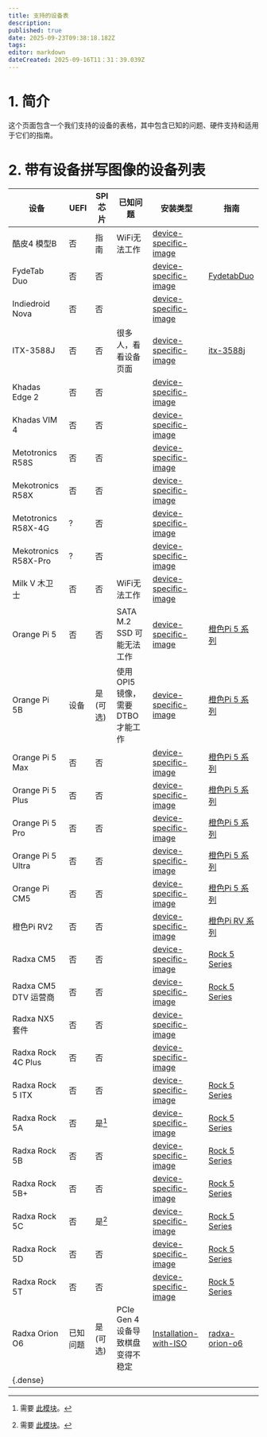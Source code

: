 ```yaml
---
title: 支持的设备表
description:
published: true
date: 2025-09-23T09:38:18.182Z
tags:
editor: markdown
dateCreated: 2025-09-16T11：31：39.039Z
---
```


# 1. 简介

这个页面包含一个我们支持的设备的表格，其中包含已知的问题、硬件支持和适用于它们的指南。

# 2. 带有设备拼写图像的设备列表

| 设备                       | UEFI | SPI 芯片                    | 已知问题                                | 安装类型                                                       | 指南                                |
| ------------------------ | ---- | ------------------------- | ----------------------------------- | ---------------------------------------------------------- | --------------------------------- |
| 酷皮4 模型B                  | 否    | 指南                        | WiFi无法工作                            | [device-specific-image](/en/install/device-specific-image) |                                   |
| FydeTab Duo              | 否    | 否                         |                                     | [device-specific-image](/en/install/device-specific-image) | [FydetabDuo](/en/fydetab-duo)     |
| Indiedroid Nova          | 否    | 否                         |                                     | [device-specific-image](/en/install/device-specific-image) |                                   |
| ITX-3588J                | 否    | 否                         | 很多人，看看设备页面                          | [device-specific-image](/en/install/device-specific-image) | [itx-3588j](/en/itx-3588j)        |
| Khadas Edge 2            | 否    | 否                         |                                     | [device-specific-image](/en/install/device-specific-image) |                                   |
| Khadas VIM 4             | 否    | 否                         |                                     | [device-specific-image](/en/install/device-specific-image) |                                   |
| Metotronics R58S         | 否    | 否                         |                                     | [device-specific-image](/en/install/device-specific-image) |                                   |
| Mekotronics R58X         | 否    | 否                         |                                     | [device-specific-image](/en/install/device-specific-image) |                                   |
| Metotronics R58X-4G      | ?    | 否                         |                                     | [device-specific-image](/en/install/device-specific-image) |                                   |
| Mekotronics R58X-Pro     | ?    | 否                         |                                     | [device-specific-image](/en/install/device-specific-image) |                                   |
| Milk V 木卫士               | 否    | 否                         | WiFi无法工作                            | [device-specific-image](/en/install/device-specific-image) |                                   |
| Orange Pi 5              | 否    | 否                         | SATA M.2 SSD 可能无法工作 | [device-specific-image](/en/install/device-specific-image) | [橙色Pi 5 系列](/orangepi-5)          |
| Orange Pi 5B             | 设备   | 是 (可选) | 使用 OPI5 镜像，需要 DTBO 才能工作             | [device-specific-image](/en/install/device-specific-image) | [橙色Pi 5 系列](/orangepi-5)          |
| Orange Pi 5 Max          | 否    | 否                         |                                     | [device-specific-image](/en/install/device-specific-image) | [橙色Pi 5 系列](/orangepi-5)          |
| Orange Pi 5 Plus         | 否    | 否                         |                                     | [device-specific-image](/en/install/device-specific-image) | [橙色Pi 5 系列](/orangepi-5)          |
| Orange Pi 5 Pro          | 否    | 否                         |                                     | [device-specific-image](/en/install/device-specific-image) | [橙色Pi 5 系列](/orangepi-5)          |
| Orange Pi 5 Ultra        | 否    | 否                         |                                     | [device-specific-image](/en/install/device-specific-image) | [橙色Pi 5 系列](/orangepi-5)          |
| Orange Pi CM5            | 否    | 否                         |                                     | [device-specific-image](/en/install/device-specific-image) | [橙色Pi 5 系列](/orangepi-5)          |
| 橙色Pi RV2                 | 否    | 否                         |                                     | [device-specific-image](/en/install/device-specific-image) | [橙色Pi RV 系列](/orangepi-rv)        |
| Radxa CM5                | 否    | 否                         |                                     | [device-specific-image](/en/install/device-specific-image) | [Rock 5 Series](/rock-5)          |
| Radxa CM5 DTV 运营商        | 否    | 否                         |                                     | [device-specific-image](/en/install/device-specific-image) | [Rock 5 Series](/rock-5)          |
| Radxa NX5 套件             | 否    | 否                         |                                     | [device-specific-image](/en/install/device-specific-image) |                                   |
| Radxa Rock 4C Plus       | 否    | 否                         |                                     | [device-specific-image](/en/install/device-specific-image) |                                   |
| Radxa Rock 5 ITX         | 否    | 否                         |                                     | [device-specific-image](/en/install/device-specific-image) | [Rock 5 Series](/rock-5)          |
| Radxa Rock 5A            | 否    | 是[^1]                     |                                     | [device-specific-image](/en/install/device-specific-image) | [Rock 5 Series](/rock-5)          |
| Radxa Rock 5B            | 否    | 否                         |                                     | [device-specific-image](/en/install/device-specific-image) | [Rock 5 Series](/rock-5)          |
| Radxa Rock 5B+           | 否    | 否                         |                                     | [device-specific-image](/en/install/device-specific-image) | [Rock 5 Series](/rock-5)          |
| Radxa Rock 5C            | 否    | 是[^1]                     |                                     | [device-specific-image](/en/install/device-specific-image) | [Rock 5 Series](/rock-5)          |
| Radxa Rock 5D            | 否    | 否                         |                                     | [device-specific-image](/en/install/device-specific-image) | [Rock 5 Series](/rock-5)          |
| Radxa Rock 5T            | 否    | 否                         |                                     | [device-specific-image](/en/install/device-specific-image) | [Rock 5 Series](/rock-5)          |
| Radxa Orion O6           | 已知问题 | 是 (可选) | PCIe Gen 4 设备导致棋盘变得不稳定              | [Installation-with-ISO](/en/install/Installation-with-ISO) | [radxa-orion-o6](/radxa-orion-o6) |
| {.dense} |      |                           |                                     |                                                            |                                   |

[^1]: 需要 [此模块](https://radxa.com/products/accessories/spi-flash-module/)。